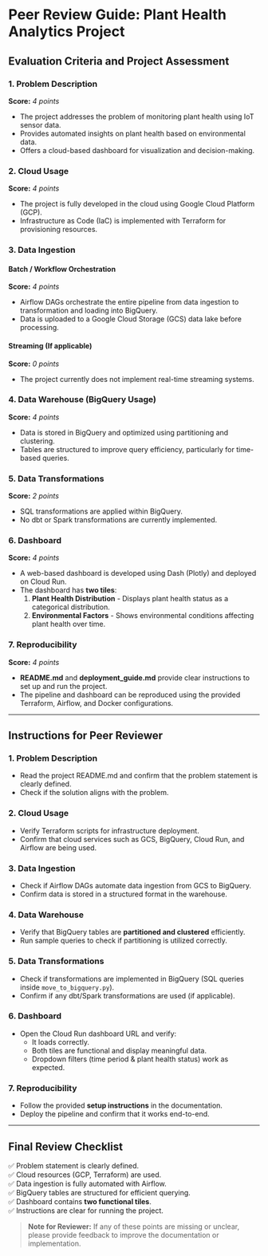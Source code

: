 # **Peer Review Guide: Plant Health Analytics Project**

## **Evaluation Criteria and Project Assessment**

### **1. Problem Description**
**Score:** *4 points*
- The project addresses the problem of monitoring plant health using IoT sensor data.
- Provides automated insights on plant health based on environmental data.
- Offers a cloud-based dashboard for visualization and decision-making.

### **2. Cloud Usage**
**Score:** *4 points*
- The project is fully developed in the cloud using Google Cloud Platform (GCP).
- Infrastructure as Code (IaC) is implemented with Terraform for provisioning resources.

### **3. Data Ingestion**
#### **Batch / Workflow Orchestration**
**Score:** *4 points*
- Airflow DAGs orchestrate the entire pipeline from data ingestion to transformation and loading into BigQuery.
- Data is uploaded to a Google Cloud Storage (GCS) data lake before processing.

#### **Streaming (If applicable)**
**Score:** *0 points*
- The project currently does not implement real-time streaming systems.

### **4. Data Warehouse (BigQuery Usage)**
**Score:** *4 points*
- Data is stored in BigQuery and optimized using partitioning and clustering.
- Tables are structured to improve query efficiency, particularly for time-based queries.

### **5. Data Transformations**
**Score:** *2 points*
- SQL transformations are applied within BigQuery.
- No dbt or Spark transformations are currently implemented.

### **6. Dashboard**
**Score:** *4 points*
- A web-based dashboard is developed using Dash (Plotly) and deployed on Cloud Run.
- The dashboard has **two tiles**:
  1. **Plant Health Distribution** - Displays plant health status as a categorical distribution.
  2. **Environmental Factors** - Shows environmental conditions affecting plant health over time.

### **7. Reproducibility**
**Score:** *4 points*
- **README.md** and **deployment_guide.md** provide clear instructions to set up and run the project.
- The pipeline and dashboard can be reproduced using the provided Terraform, Airflow, and Docker configurations.

---

## **Instructions for Peer Reviewer**

### **1. Problem Description**
- Read the project README.md and confirm that the problem statement is clearly defined.
- Check if the solution aligns with the problem.

### **2. Cloud Usage**
- Verify Terraform scripts for infrastructure deployment.
- Confirm that cloud services such as GCS, BigQuery, Cloud Run, and Airflow are being used.

### **3. Data Ingestion**
- Check if Airflow DAGs automate data ingestion from GCS to BigQuery.
- Confirm data is stored in a structured format in the warehouse.

### **4. Data Warehouse**
- Verify that BigQuery tables are **partitioned and clustered** efficiently.
- Run sample queries to check if partitioning is utilized correctly.

### **5. Data Transformations**
- Check if transformations are implemented in BigQuery (SQL queries inside `move_to_bigquery.py`).
- Confirm if any dbt/Spark transformations are used (if applicable).

### **6. Dashboard**
- Open the Cloud Run dashboard URL and verify:
  - It loads correctly.
  - Both tiles are functional and display meaningful data.
  - Dropdown filters (time period & plant health status) work as expected.

### **7. Reproducibility**
- Follow the provided **setup instructions** in the documentation.
- Deploy the pipeline and confirm that it works end-to-end.

---

## **Final Review Checklist**
✅ Problem statement is clearly defined.  
✅ Cloud resources (GCP, Terraform) are used.  
✅ Data ingestion is fully automated with Airflow.  
✅ BigQuery tables are structured for efficient querying.  
✅ Dashboard contains **two functional tiles**.  
✅ Instructions are clear for running the project.  

> **Note for Reviewer:** If any of these points are missing or unclear, please provide feedback to improve the documentation or implementation.

